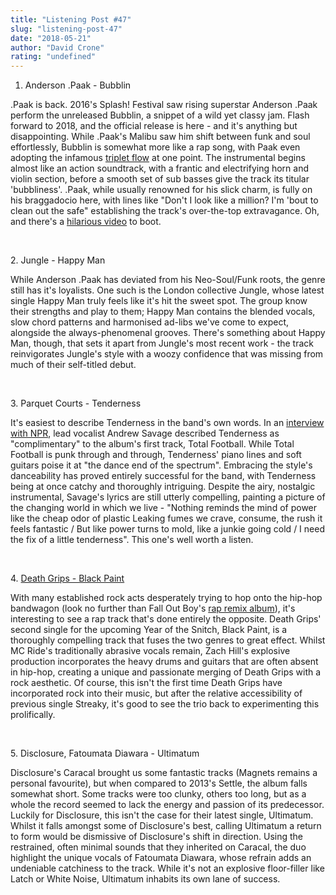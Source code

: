```yaml
---
title: "Listening Post #47"
slug: "listening-post-47"
date: "2018-05-21"
author: "David Crone"
rating: "undefined"
---
```


1. Anderson .Paak - Bubblin

.Paak is back. 2016's Splash! Festival saw rising superstar Anderson .Paak perform the unreleased Bubblin, a snippet of a wild yet classy jam. Flash forward to 2018, and the official release is here - and it's anything but disappointing. While .Paak's Malibu saw him shift between funk and soul effortlessly, Bubblin is somewhat more like a rap song, with Paak even adopting the infamous [triplet flow](https://www.youtube.com/watch?v=3la8bsi4P-c) at one point. The instrumental begins almost like an action soundtrack, with a frantic and electrifying horn and violin section, before a smooth set of sub basses give the track its titular 'bubbliness'. .Paak, while usually renowned for his slick charm, is fully on his braggadocio here, with lines like "Don't I look like a million? I'm 'bout to clean out the safe" establishing the track's over-the-top extravagance. Oh, and there's a [hilarious video](https://www.youtube.com/watch?v=7PmUtmfTmbg) to boot.

 

2\. Jungle - Happy Man

While Anderson .Paak has deviated from his Neo-Soul/Funk roots, the genre still has it's loyalists. One such is the London collective Jungle, whose latest single Happy Man truly feels like it's hit the sweet spot. The group know their strengths and play to them; Happy Man contains the blended vocals, slow chord patterns and harmonised ad-libs we've come to expect, alongside the always-phenomenal grooves. There's something about Happy Man, though, that sets it apart from Jungle's most recent work - the track reinvigorates Jungle's style with a woozy confidence that was missing from much of their self-titled debut.

 

3\. Parquet Courts - Tenderness

It's easiest to describe Tenderness in the band's own words. In an [interview with NPR](https://www.npr.org/sections/allsongs/2018/05/18/611329053/the-outrage-angst-and-optimism-of-parquet-courts-wide-awake-track-by-track), lead vocalist Andrew Savage described Tenderness as "complimentary" to the album's first track, Total Football. While Total Football is punk through and through, Tenderness' piano lines and soft guitars poise it at "the dance end of the spectrum". Embracing the style's danceability has proved entirely successful for the band, with Tenderness being at once catchy and thoroughly intriguing. Despite the airy, nostalgic instrumental, Savage's lyrics are still utterly compelling, painting a picture of the changing world in which we live - "Nothing reminds the mind of power like the cheap odor of plastic Leaking fumes we crave, consume, the rush it feels fantastic / But like power turns to mold, like a junkie going cold / I need the fix of a little tenderness". This one's well worth a listen.

 

4\. [Death Grips - Black Paint](https://www.youtube.com/watch?v=RXM65yCN7Qg)

With many established rock acts desperately trying to hop onto the hip-hop bandwagon (look no further than Fall Out Boy's [rap remix album](https://en.wikipedia.org/wiki/Make_America_Psycho_Again)), it's interesting to see a rap track that's done entirely the opposite. Death Grips' second single for the upcoming Year of the Snitch, Black Paint, is a thoroughly compelling track that fuses the two genres to great effect. Whilst MC Ride's traditionally abrasive vocals remain, Zach Hill's explosive production incorporates the heavy drums and guitars that are often absent in hip-hop, creating a unique and passionate merging of Death Grips with a rock aesthetic. Of course, this isn't the first time Death Grips have incorporated rock into their music, but after the relative accessibility of previous single Streaky, it's good to see the trio back to experimenting this prolifically.

 

5\. Disclosure, Fatoumata Diawara - Ultimatum

Disclosure's Caracal brought us some fantastic tracks (Magnets remains a personal favourite), but when compared to 2013's Settle, the album falls somewhat short. Some tracks were too clunky, others too long, but as a whole the record seemed to lack the energy and passion of its predecessor. Luckily for Disclosure, this isn't the case for their latest single, Ultimatum. Whilst it falls amongst some of Disclosure's best, calling Ultimatum a return to form would be dismissive of Disclosure's shift in direction. Using the restrained, often minimal sounds that they inherited on Caracal, the duo highlight the unique vocals of Fatoumata Diawara, whose refrain adds an undeniable catchiness to the track. While it's not an explosive floor-filler like Latch or White Noise, Ultimatum inhabits its own lane of success.
